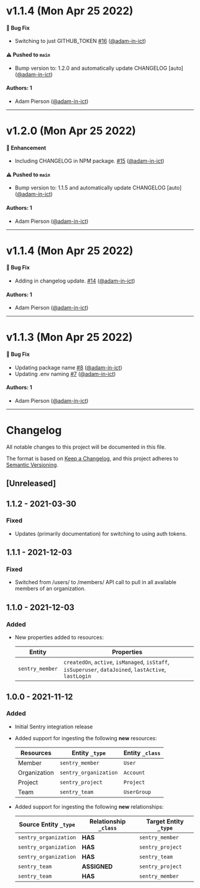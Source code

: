 # v1.1.4 (Mon Apr 25 2022)

#### 🐛 Bug Fix

- Switching to just GITHUB_TOKEN [#16](https://github.com/adam-in-ict/graph-sentry-adam-in-ict-testing/pull/16) ([@adam-in-ict](https://github.com/adam-in-ict))

#### ⚠️ Pushed to `main`

- Bump version to: 1.2.0 and automatically update CHANGELOG [auto] ([@adam-in-ict](https://github.com/adam-in-ict))

#### Authors: 1

- Adam Pierson ([@adam-in-ict](https://github.com/adam-in-ict))

---

# v1.2.0 (Mon Apr 25 2022)

#### 🚀 Enhancement

- Including CHANGELOG in NPM package. [#15](https://github.com/adam-in-ict/graph-sentry-adam-in-ict-testing/pull/15) ([@adam-in-ict](https://github.com/adam-in-ict))

#### ⚠️ Pushed to `main`

- Bump version to: 1.1.5 and automatically update CHANGELOG [auto] ([@adam-in-ict](https://github.com/adam-in-ict))

#### Authors: 1

- Adam Pierson ([@adam-in-ict](https://github.com/adam-in-ict))

---

# v1.1.4 (Mon Apr 25 2022)

#### 🐛 Bug Fix

- Adding in changelog update. [#14](https://github.com/adam-in-ict/graph-sentry-adam-in-ict-testing/pull/14) ([@adam-in-ict](https://github.com/adam-in-ict))

#### Authors: 1

- Adam Pierson ([@adam-in-ict](https://github.com/adam-in-ict))

---

# v1.1.3 (Mon Apr 25 2022)

#### 🐛 Bug Fix

- Updating package name [#8](https://github.com/adam-in-ict/graph-sentry-adam-in-ict-testing/pull/8) ([@adam-in-ict](https://github.com/adam-in-ict))
- Updating .env naming [#7](https://github.com/adam-in-ict/graph-sentry-adam-in-ict-testing/pull/7) ([@adam-in-ict](https://github.com/adam-in-ict))

#### Authors: 1

- Adam Pierson ([@adam-in-ict](https://github.com/adam-in-ict))

---

# Changelog

All notable changes to this project will be documented in this file.

The format is based on [Keep a Changelog](https://keepachangelog.com/en/1.0.0/),
and this project adheres to
[Semantic Versioning](https://semver.org/spec/v2.0.0.html).

## [Unreleased]

## 1.1.2 - 2021-03-30

### Fixed

- Updates (primarily documentation) for switching to using auth tokens.

## 1.1.1 - 2021-12-03

### Fixed

- Switched from /users/ to /members/ API call to pull in all available members
  of an organization.

## 1.1.0 - 2021-12-03

### Added

- New properties added to resources:

  | Entity          | Properties                                                                                            |
  | --------------- | ----------------------------------------------------------------------------------------------------- |
  | `sentry_member` | `createdOn`, `active`, `isManaged`, `isStaff`, `isSuperuser`, `dataJoined`, `lastActive`, `lastLogin` |

## 1.0.0 - 2021-11-12

### Added

- Initial Sentry integration release

- Added support for ingesting the following **new** resources:

  | Resources    | Entity `_type`        | Entity `_class` |
  | ------------ | --------------------- | --------------- |
  | Member       | `sentry_member`       | `User`          |
  | Organization | `sentry_organization` | `Account`       |
  | Project      | `sentry_project`      | `Project`       |
  | Team         | `sentry_team`         | `UserGroup`     |

- Added support for ingesting the following **new** relationships:

  | Source Entity `_type` | Relationship `_class` | Target Entity `_type` |
  | --------------------- | --------------------- | --------------------- |
  | `sentry_organization` | **HAS**               | `sentry_member`       |
  | `sentry_organization` | **HAS**               | `sentry_project`      |
  | `sentry_organization` | **HAS**               | `sentry_team`         |
  | `sentry_team`         | **ASSIGNED**          | `sentry_project`      |
  | `sentry_team`         | **HAS**               | `sentry_member`       |
